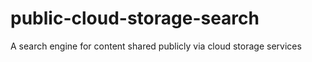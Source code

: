 # public-cloud-storage-search
A search engine for content shared publicly via cloud storage services
